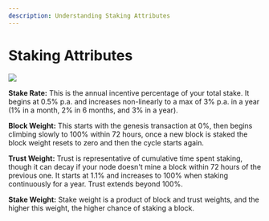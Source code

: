 ```yaml
---
description: Understanding Staking Attributes
---
```


# Staking Attributes



![](https://nexus.io/ResourceHub/images/guide/stake-guide2.png)

**Stake Rate:** This is the annual incentive percentage of your total stake. It begins at 0.5% p.a. and increases non-linearly to a max of 3% p.a. in a year (1% in a month, 2% in 6 months, and 3% in a year).

**Block Weight:** This starts with the genesis transaction at 0%, then begins climbing slowly to 100% within 72 hours, once a new block is staked the block weight resets to zero and then the cycle starts again.

**Trust Weight:** Trust is representative of cumulative time spent staking, though it can decay if your node doesn't mine a block within 72 hours of the previous one. It starts at 1.1% and increases to 100% when staking continuously for a year. Trust extends beyond 100%.

**Stake Weight:** Stake weight is a product of block and trust weights, and the higher this weight, the higher chance of staking a block.

